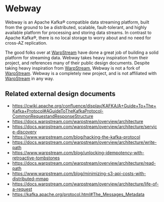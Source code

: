 # Webway

Webway is an Apache Kafka® compatible data streaming platform, built from the
ground to be a distributed, scalable, fault-tolerant, and highly available
platform for processing and storing data streams. In contrast to Apache Kafka®,
there is no local storage to worry about and no need for cross-AZ replication.

The good folks over at [WarpStream] have done a great job of building a solid
platform for streaming data. Webway takes heavy inspiration from their project,
and references many of their public design documents. Despite taking heavy
inspiration from [WarpStream], Webway is not a fork of [WarpStream]. Webway is
a completely new project, and is not affiliated with [WarpStream] in any way.

## Related external design documents

- https://cwiki.apache.org/confluence/display/KAFKA/A+Guide+To+The+Kafka+Protocol#AGuideToTheKafkaProtocol-CommonRequestandResponseStructure
- https://docs.warpstream.com/warpstream/overview/architecture
- https://docs.warpstream.com/warpstream/overview/architecture/service-discovery
- https://www.warpstream.com/blog/hacking-the-kafka-protocol
- https://docs.warpstream.com/warpstream/overview/architecture/write-path
- https://www.warpstream.com/blog/unlocking-idempotency-with-retroactive-tombstones
- https://docs.warpstream.com/warpstream/overview/architecture/read-path
- https://www.warpstream.com/blog/minimizing-s3-api-costs-with-distributed-mmap
- https://docs.warpstream.com/warpstream/overview/architecture/life-of-a-request
- https://kafka.apache.org/protocol.html#The_Messages_Metadata

[WarpStream]: https://warpstream.com
